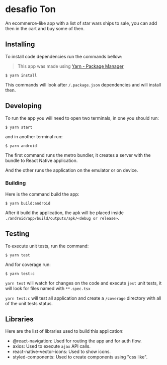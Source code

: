 # desafio Ton

An ecommerce-like app with a list of star wars ships to sale, you can add then in the cart and 
buy some of then.

## Installing

To install code dependencies run the commands bellow:

> This app was made using [Yarn - Package Manager](https://yarnpkg.com/)

```shell
$ yarn install
```

This commands will look after `/.package.json` dependencies and will install then.

## Developing

To run the app you will need to open two terminals, in one you
should run:

```shell
$ yarn start 
```

and in another terminal run:

```shell
$ yarn android
```

The first command runs the metro bundler, it creates a server 
with the bundle to React Native application.

And the other runs the application on the emulator or on device.

### Building

Here is the command build the app:

```shell
$ yarn build:android
```

After it build the application, the apk will be placed inside 
`./android/app/build/outputs/apk/<debug or release>`.

## Testing

To execute unit tests, run the command:

```shell
$ yarn test
```

And for coverage run:

```shell
$ yarn test:c
```

`yarn test` will watch for changes on the code and execute  `jest` unit tests, it will look for files named with `**.spec.tsx`

`yarn test:c` will test all application and create a `/coverage` directory with all of the unit tests status.

## Libraries

Here are the list of libraries used to build this application:
* @react-navigation: Used for routing the app and for auth flow.
* axios: Used to execute `ajax` API calls.
* react-native-vector-icons: Used to show icons.
* styled-components: Used to create components using "css like".



